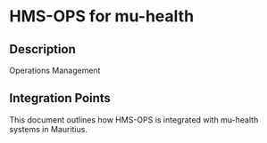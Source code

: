 # HMS-OPS for mu-health

## Description

Operations Management

## Integration Points

This document outlines how HMS-OPS is integrated with mu-health systems in Mauritius.
